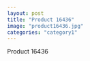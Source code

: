 ```yaml
---
layout: post
title: "Product 16436"
image: "product16436.jpg"
categories: "category1"
---
```

Product 16436
